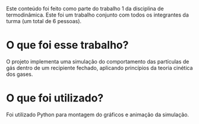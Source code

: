 Este conteúdo foi feito como parte do trabalho 1 da disciplina de termodinâmica. Este foi um trabalho conjunto com todos os integrantes da turma (um total de 6 pessoas).
# O que foi esse trabalho?
O projeto implementa uma simulação do comportamento das partículas de gás dentro de um recipiente fechado, aplicando princípios da teoria cinética dos gases.
# O que foi utilizado?
Foi utilizado Python para montagem do gráficos e animação da simulação.
